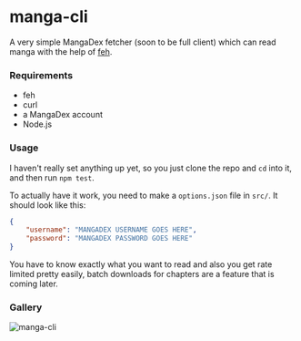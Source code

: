 # manga-cli

A very simple MangaDex fetcher (soon to be full client) which can read manga with the help of [feh](https://wiki.archlinux.org/title/feh).

### Requirements
- feh
- curl
- a MangaDex account
- Node.js

### Usage
I haven't really set anything up yet, so you just clone the repo and `cd` into
it, and then run `npm test`.

To actually have it work, you need to make a `options.json` file in `src/`. It
should look like this:

```json
{
    "username": "MANGADEX USERNAME GOES HERE",
    "password": "MANGADEX PASSWORD GOES HERE"
}
```

You have to know exactly what you want to read and also you get rate limited
pretty easily, batch downloads for chapters are a feature that is coming later.

### Gallery
![manga-cli](https://user-images.githubusercontent.com/48436180/149846780-06ef6546-e784-4f39-91c8-e0c68e673c71.png)
